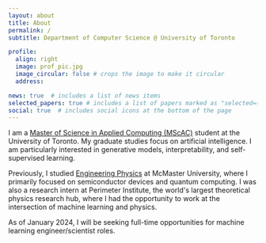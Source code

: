 ```yaml
---
layout: about
title: About
permalink: /
subtitle: Department of Computer Science @ University of Toronto

profile:
  align: right
  image: prof_pic.jpg
  image_circular: false # crops the image to make it circular
  address: 

news: true  # includes a list of news items
selected_papers: true # includes a list of papers marked as "selected={true}"
social: true  # includes social icons at the bottom of the page
---
```


I am a [Master of Science in Applied Computing (MScAC)](https://mscac.utoronto.ca/) student at the University of Toronto. My graduate studies focus on artificial intelligence. I am particularly interested in generative models, interpretability, and self-supervised learning.

Previously, I studied [Engineering Physics](https://www.eng.mcmaster.ca/engphys/) at McMaster University, where I primarily focused on semiconductor devices and quantum computing. I was also a research intern at Perimeter Institute, the world's largest theoretical physics research hub, where I had the opportunity to work at the intersection of machine learning and physics. 

As of January 2024, I will be seeking full-time opportunities for machine learning engineer/scientist roles.



<!-- Write your biography here. Tell the world about yourself. Link to your favorite [subreddit](http://reddit.com). You can put a picture in, too. The code is already in, just name your picture `prof_pic.jpg` and put it in the `img/` folder.

Put your address / P.O. box / other info right below your picture. You can also disable any these elements by editing `profile` property of the YAML header of your `_pages/about.md`. Edit `_bibliography/papers.bib` and Jekyll will render your [publications page](/al-folio/publications/) automatically.

Link to your social media connections, too. This theme is set up to use [Font Awesome icons](http://fortawesome.github.io/Font-Awesome/) and [Academicons](https://jpswalsh.github.io/academicons/), like the ones below. Add your Facebook, Twitter, LinkedIn, Google Scholar, or just disable all of them. -->
